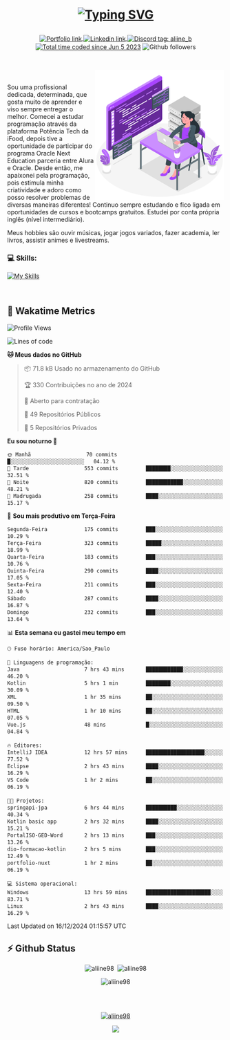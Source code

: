 # <p align = "center"><a href="https://git.io/typing-svg"><img src="https://readme-typing-svg.demolab.com?font=Space+Mono&size=28&pause=1000&duration=4000&color=8E58F7&vCenter=true&width=500&lines=%E2%9C%A8+Ol%C3%A1%2C+sou+Aline+Bevilacqua;%E2%9C%A8+Desenvolvedora+Web!" alt="Typing SVG" /></a></p>

<p align = "center">
    <a href="https://aliine98.github.io" target="_blank">
        <img alt="Portfolio link" align="center" src = "https://img.shields.io/badge/portfolio-8A2BE2?style=for-the-badge">
    </a>
    <a href="https://www.linkedin.com/in/aline-bevilacqua/" target="_blank">
        <img alt="Linkedin link" align="center" src = "https://img.shields.io/badge/LinkedIn-0077B5?style=for-the-badge&logo=linkedin&logoColor=white">
    </a>
    <a href="https://discord.com/" target="_blank">
        <img alt="Discord tag: aliine_b" align="center" src="https://img.shields.io/badge/-aliine__b-5865f2?style=flat-square&logo=Discord&logoColor=FFF" height="28">
    </a>
    <a href="https://wakatime.com/@aliine"><img src="https://wakatime.com/badge/user/d705bdc6-1244-4026-9380-8de8c1599f8d.svg?style=for-the-badge" alt="Total time coded since Jun 5 2023" align="center"/></a>
    <img alt="Github followers" align="center" src="https://img.shields.io/github/followers/Aliine98?style=for-the-badge&color=bf0f47&logo=github&logoColor=white">
</p><br>

<a href="https://storyset.com/"><img src="./assets/coding-amico.svg" width="300" align="right"></a>

<div align="left">
<br>

Sou uma profissional dedicada, determinada, que gosta muito de aprender e viso sempre entregar o melhor. Comecei a estudar programação através da plataforma Potência Tech da iFood, depois tive a oportunidade de participar do programa Oracle Next Education parceria entre Alura e Oracle. Desde então, me apaixonei pela programação, pois estimula minha criatividade e adoro como posso resolver problemas de diversas maneiras diferentes! Continuo sempre estudando e fico ligada em oportunidades de cursos e bootcamps gratuitos.
Estudei por conta própria inglês (nível intermediário).

Meus hobbies são ouvir músicas, jogar jogos variados, fazer academia, ler livros, assistir animes e livestreams.

### 💻 Skills:
[![My Skills](https://skillicons.dev/icons?i=html,css,js,java,tailwind,mysql,hibernate,ts,nuxt,angular,next,firebase,express,mongo&perline=5)](https://skillicons.dev)
</div>
<br>

## 🚀 Wakatime Metrics

<!--START_SECTION:waka-->
![Profile Views](http://img.shields.io/badge/Visualizac%C3%B5es%20do%20perfil-0-blue)

![Lines of code](https://img.shields.io/badge/Desde%20o%20Hello%20World%20eu%20escrevi-372.0%20thousand%20linhas%20de%20c%C3%B3digo-blue)

**🐱 Meus dados no GitHub** 

> 📦 71.8 kB Usado no armazenamento do GitHub 
 > 
> 🏆 330 Contribuições no ano de 2024
 > 
> 💼 Aberto para contratação
 > 
> 📜 49 Repositórios Públicos 
 > 
> 🔑 5 Repositórios Privados 
 > 
**Eu sou noturno 🦉** 

```text
🌞 Manhã                  70 commits          █░░░░░░░░░░░░░░░░░░░░░░░░   04.12 % 
🌆 Tarde                  553 commits         ████████░░░░░░░░░░░░░░░░░   32.51 % 
🌃 Noite                  820 commits         ████████████░░░░░░░░░░░░░   48.21 % 
🌙 Madrugada              258 commits         ████░░░░░░░░░░░░░░░░░░░░░   15.17 % 
```
📅 **Sou mais produtivo em Terça-Feira** 

```text
Segunda-Feira            175 commits         ███░░░░░░░░░░░░░░░░░░░░░░   10.29 % 
Terça-Feira              323 commits         █████░░░░░░░░░░░░░░░░░░░░   18.99 % 
Quarta-Feira             183 commits         ███░░░░░░░░░░░░░░░░░░░░░░   10.76 % 
Quinta-Feira             290 commits         ████░░░░░░░░░░░░░░░░░░░░░   17.05 % 
Sexta-Feira              211 commits         ███░░░░░░░░░░░░░░░░░░░░░░   12.40 % 
Sábado                   287 commits         ████░░░░░░░░░░░░░░░░░░░░░   16.87 % 
Domingo                  232 commits         ███░░░░░░░░░░░░░░░░░░░░░░   13.64 % 
```


📊 **Esta semana eu gastei meu tempo em** 

```text
🕑︎ Fuso horário: America/Sao_Paulo

💬 Linguagens de programação: 
Java                     7 hrs 43 mins       ████████████░░░░░░░░░░░░░   46.20 % 
Kotlin                   5 hrs 1 min         ████████░░░░░░░░░░░░░░░░░   30.09 % 
XML                      1 hr 35 mins        ██░░░░░░░░░░░░░░░░░░░░░░░   09.50 % 
HTML                     1 hr 10 mins        ██░░░░░░░░░░░░░░░░░░░░░░░   07.05 % 
Vue.js                   48 mins             █░░░░░░░░░░░░░░░░░░░░░░░░   04.84 % 

🔥 Editores: 
IntelliJ IDEA            12 hrs 57 mins      ███████████████████░░░░░░   77.52 % 
Eclipse                  2 hrs 43 mins       ████░░░░░░░░░░░░░░░░░░░░░   16.29 % 
VS Code                  1 hr 2 mins         ██░░░░░░░░░░░░░░░░░░░░░░░   06.19 % 

🐱‍💻 Projetos: 
springapi-jpa            6 hrs 44 mins       ██████████░░░░░░░░░░░░░░░   40.34 % 
Kotlin basic app         2 hrs 32 mins       ████░░░░░░░░░░░░░░░░░░░░░   15.21 % 
PortalISO-GED-Word       2 hrs 13 mins       ███░░░░░░░░░░░░░░░░░░░░░░   13.26 % 
dio-formacao-kotlin      2 hrs 5 mins        ███░░░░░░░░░░░░░░░░░░░░░░   12.49 % 
portfolio-nuxt           1 hr 2 mins         ██░░░░░░░░░░░░░░░░░░░░░░░   06.19 % 

💻 Sistema operacional: 
Windows                  13 hrs 59 mins      █████████████████████░░░░   83.71 % 
Linux                    2 hrs 43 mins       ████░░░░░░░░░░░░░░░░░░░░░   16.29 % 
```


 Last Updated on 16/12/2024 01:15:57 UTC
<!--END_SECTION:waka-->
 
## ⚡ Github Status

<p align="center"><img src="https://my-github-readme-stats-aliine98.vercel.app/api?username=aliine98&show_icons=true&locale=en&theme=radical" alt="aliine98" />&nbsp;&nbsp;<img src="https://my-github-readme-stats-aliine98.vercel.app/api/top-langs?username=aliine98&show_icons=true&locale=en&layout=compact&theme=radical&exclude_repo=my-github-readme-stats,my-github-readme-streak-stats,github-readme-streak-stats,ajax-com-js-puro" alt="aliine98" /></p>

<p align="center"><img src="https://my-github-readme-streak-stats.vercel.app?user=aliine98&theme=radical" alt="aliine98" /></p>

<br><br>
<p align="center"> <a href="https://github.com/ryo-ma/github-profile-trophy" target="_blank"><img src="https://github-profile-trophy.vercel.app/?username=aliine98&theme=radical&column=4" alt="aliine98" /></a> </p>

<p align="center"><img src="https://media4.giphy.com/media/C1bBFL2dMQxA4/giphy.gif?cid=ecf05e47z7xqxd7gboyuplq95r7v869x9bi8msk1upllpme2&ep=v1_gifs_search&rid=giphy.gif&ct=g" width="700"></p>
